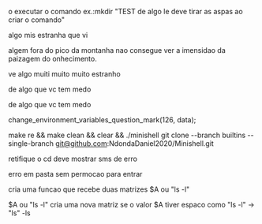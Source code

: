 o executar o comando
ex.:mkdir "TEST de algo le deve tirar as aspas ao criar o comando"

algo mis estranha que vi

algem fora do pico da montanha nao consegue ver a imensidao da paizagem do onhecimento.

ve algo muiti muito muito estranho

de algo que vc tem medo

de algo que vc tem medo

change_environment_variables_question_mark(126, data);

make re && make clean && clear && ./minishell
git clone --branch builtins --single-branch git@github.com:NdondaDaniel2020/Minishell.git

retifique o cd  deve mostrar sms de erro

erro em pasta sem permocao para entrar

cria uma funcao que recebe duas matrizes $A ou "ls -l"

$A ou "ls -l"
cria uma nova matriz
se o valor $A tiver espaco como "ls -l" -> "ls" -ls
